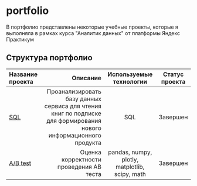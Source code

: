 # portfolio
В портфолио представлены некоторые учебные проекты, которые я выполняла в рамках курса "Аналитик данных" от платформы Яндекс Практикум

## Структура портфолио
| Название проекта | Описание | Используемые технологии | Статус проекта |
| :-------------------- | ---------------------: |:---------------------------:|:---------------------------:|
| [SQL](https://github.com/SandalovaEN/portfolio/tree/main/SQL) | Проанализировать базу данных сервиса для чтения книг по подписке для формирования нового информационного продукта | SQL | Завершен |
| [A/B test](https://github.com/SandalovaEN/portfolio/tree/main/ABtest) | Оценка корректности проведения AB теста | pandas, numpy, plotly, matplotlib, scipy, math | Завершен |




